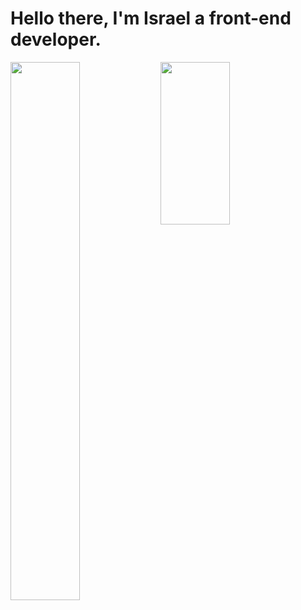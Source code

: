# Hello there, I'm Israel a front-end developer.
<img align="left" width="47%" src="https://github-readme-stats.vercel.app/api?username=trend87&theme=nightowl&show_icons=true" />
<img align="left" width="47%" height="260vh" src="https://github-readme-stats.vercel.app/api/top-langs/?username=trend87&theme=nightowl&show_icons=true" />
